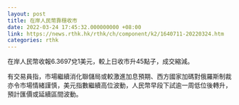 ```yaml
---
layout: post
title: 在岸人民幣靠穩收市
date: 2022-03-24 17:45:32.000000000 +08:00
link: https://news.rthk.hk/rthk/ch/component/k2/1640711-20220324.htm
categories: rthk
---
```


在岸人民幣收報6.3697兌1美元，較上日收市升45點子，成交縮減。

有交易員指，市場繼續消化聯儲局或較激進加息預期、西方國家加碼對俄羅斯制裁亦令市場情緒謹慎，美元指數繼續高位波動，人民幣早段下試逾一周低位後轉升，預計匯價或延續區間波動。
